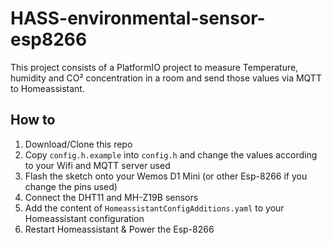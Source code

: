 # HASS-environmental-sensor-esp8266

This project consists of a PlatformIO project to measure Temperature, humidity and CO² concentration in a room and send those values via MQTT to Homeassistant.

## How to

1. Download/Clone this repo
2. Copy `config.h.example` into `config.h` and change the values according to your Wifi and MQTT server used
2. Flash the sketch onto your Wemos D1 Mini (or other Esp-8266 if you change the pins used)
3. Connect the DHT11 and MH-Z19B sensors
4. Add the content of `HomeassistantConfigAdditions.yaml` to your Homeassistant configuration
5. Restart Homeassistant & Power the Esp-8266

<!-- TODO more info and maybe blog post -->